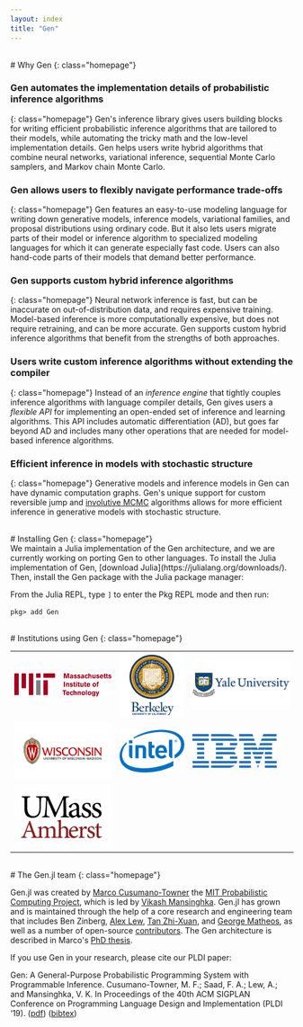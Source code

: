 ```yaml
---
layout: index
title: "Gen"
---
```



<br>
# Why Gen
{: class="homepage"}

### Gen automates the implementation details of probabilistic inference algorithms
{: class="homepage"}
Gen's inference library gives users building blocks for writing efficient probabilistic inference algorithms that are tailored to their models, while automating the tricky math and the low-level implementation details.
Gen helps users write hybrid algorithms that combine neural networks, variational inference, sequential Monte Carlo samplers, and Markov chain Monte Carlo.

### Gen allows users to flexibly navigate performance trade-offs
{: class="homepage"}
Gen features an easy-to-use modeling language for writing down generative models, inference models, variational families, and proposal distributions using ordinary code. 
But it also lets users migrate parts of their model or inference algorithm to specialized modeling languages for which it can generate especially fast code.
Users can also hand-code parts of their models that demand better performance.

### Gen supports custom hybrid inference algorithms
{: class="homepage"}
Neural network inference is fast, but can be inaccurate on out-of-distribution data, and requires expensive training. Model-based inference is more computationally expensive, but does not require retraining, and can be more accurate. Gen supports custom hybrid inference algorithms that benefit from the strengths of both approaches.

### Users write custom inference algorithms without extending the compiler
{: class="homepage"}
Instead of an *inference engine* that tightly couples inference algorithms with language compiler details, Gen gives users a *flexible API* for implementing an open-ended set of inference and learning algorithms.
This API includes automatic differentiation (AD), but goes far beyond AD and includes many other operations that are needed for model-based inference algorithms.

### Efficient inference in models with stochastic structure
{: class="homepage"}
Generative models and inference models in Gen can have dynamic computation graphs.
Gen's unique support for custom reversible jump and [involutive MCMC](https://arxiv.org/abs/2007.09871) algorithms allows for more efficient inference in generative models with stochastic structure.


<br>
# Installing Gen
{: class="homepage"}

<br>
We maintain a Julia implementation of the Gen architecture, and we are currently working on porting Gen to other languages.
To install the Julia implementation of Gen, [download Julia](https://julialang.org/downloads/).
Then, install the Gen package with the Julia package manager:

From the Julia REPL, type `]` to enter the Pkg REPL mode and then run:

```
pkg> add Gen
```

<br>
# Institutions using Gen
{: class="homepage"}

<div class="logo-table">
<table>
<tr>
<td> <img src="assets/images/mit-logo.png" width="300" /> </td>
<td> <img src="assets/images/berkeley-logo.jpg" width="200" /> </td>
<td> <img src="assets/images/yale-logo.jpeg" width="300" /> </td>
</tr>
<tr>
<td> <img src="assets/images/uw-madison-logo.png" width="300" /> </td>
<td> <img src="assets/images/intel-logo.png" width="150" /> </td>
<td> <img src="assets/images/ibm-logo.png" width="150" /> </td>
</tr>
<tr>
<td> <img src="assets/images/umass-amherst-logo.png" width="200" /> </td>
</tr>
</table>
</div>

<br>
# The Gen.jl team
{: class="homepage"}

Gen.jl was created by [Marco Cusumano-Towner](https://www.mct.dev) the [MIT Probabilistic Computing Project](http://probcomp.csail.mit.edu/), which is led by [Vikash Mansinghka](http://probcomp.csail.mit.edu/principal-investigator/).
Gen.jl has grown and is maintained through the help of a core research and engineering team that includes Ben Zinberg, [Alex Lew](http://alexlew.net/), [Tan Zhi-Xuan](https://github.com/ztangent/), and [George Matheos](https://www.linkedin.com/in/george-matheos-429982160/), as well as a number of open-source [contributors](https://github.com/probcomp/Gen.jl/graphs/contributors).
The Gen architecture is described in Marco's [PhD thesis](https://www.mct.dev/assets/mct-thesis.pdf).

If you use Gen in your research, please cite our PLDI paper:

Gen: A General-Purpose Probabilistic Programming System with Programmable Inference. Cusumano-Towner, M. F.; Saad, F. A.; Lew, A.; and Mansinghka, V. K. In Proceedings of the 40th ACM SIGPLAN Conference on Programming Language Design and Implementation (PLDI ‘19). ([pdf](https://dl.acm.org/doi/10.1145/3314221.3314642)) ([bibtex](assets/gen-pldi.txt))

<br>
